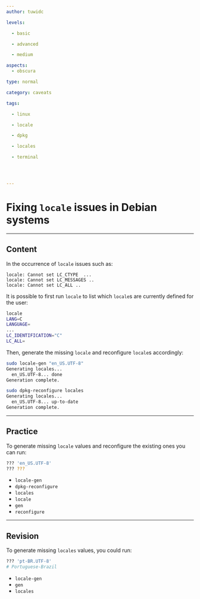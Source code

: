 ```yaml
---
author: tuwidc

levels:

  - basic

  - advanced

  - medium

aspects:
  - obscura

type: normal

category: caveats

tags:

  - linux

  - locale

  - dpkg

  - locales

  - terminal




---
```


# Fixing `locale` issues in Debian systems

---
## Content

In the occurrence of `locale` issues such as:
```
locale: Cannot set LC_CTYPE  ...
locale: Cannot set LC_MESSAGES ..
locale: Cannot set LC_ALL ..

```

It is possible to first run `locale` to list which `locale`s are currently defined for the user:

```bash
locale
LANG=C
LANGUAGE=
...
LC_IDENTIFICATION="C"
LC_ALL=
```

Then, generate the missing `locale` and reconfigure `locale`s accordingly:
```bash
sudo locale-gen "en_US.UTF-8"
Generating locales...
  en_US.UTF-8... done
Generation complete.
```
```bash
sudo dpkg-reconfigure locales
Generating locales...
  en_US.UTF-8... up-to-date
Generation complete.
```

---
## Practice

To generate missing `locale` values and reconfigure the existing ones you can run:
```bash
??? 'en_US.UTF-8'
??? ???
```

* `locale-gen`
* `dpkg-reconfigure`
* `locales`
* `locale`
* `gen`
* `reconfigure`

---
## Revision

To generate missing `locales`  values, you could run:
```bash
??? 'pt-BR.UTF-8' 
# Portuguese-Brazil
```

* `locale-gen`
* `gen`
* `locales`

 
 
 
